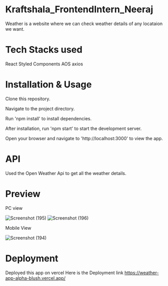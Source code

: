 # Kraftshala_FrontendIntern_Neeraj
Weather is a website where we can check weather details of any locataion we want.

# Tech Stacks used
React
Styled Components
AOS
axios

# Installation & Usage

Clone this repository.

Navigate to the project directory.

Run 'npm install' to install dependencies.

After installation, run 'npm start' to start the development server.

Open your browser and navigate to 'http://localhost:3000' to view the app.

# API 
Used the Open Weather Api to get all the weather details.

# Preview 

PC view

![Screenshot (195)](https://github.com/neo1710/Kraftshala_FrontendIntern_Neeraj/assets/115460455/a5e34969-22f2-4ce1-966a-7c6460af751e)
![Screenshot (196)](https://github.com/neo1710/Kraftshala_FrontendIntern_Neeraj/assets/115460455/36291df4-942d-4b6c-88d1-9043fb1580da)


Mobile View

![Screenshot (194)](https://github.com/neo1710/Kraftshala_FrontendIntern_Neeraj/assets/115460455/7d282cb7-b2de-4c33-8331-3a26da6c4f42)

# Deployment

Deployed this app on vercel Here is the Deployment link https://weather-app-alpha-blush.vercel.app/


